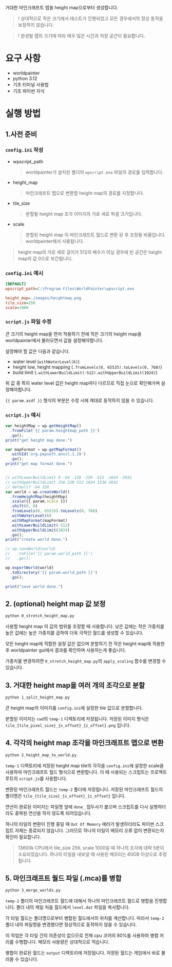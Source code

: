 거대한 마인크래프트 맵을 height map으로부터 생성합니다.

> ! 상대적으로 작은 크기에서 테스트가 진행되었고 모든 경우에서의 정상 동작을 보장하지 않습니다.

> ! 완성될 맵의 크기에 따라 매우 많은 시간과 저장 공간이 필요합니다.

# 요구 사항

- worldpainter
- python 3.12
- 기초 터미널 사용법
- 기초 파이썬 지식

# 실행 방법

## 1.사전 준비

### `config.ini` 작성

- wpscript_path

  > worldpainter가 설치된 폴더의 `wpscript.exe` 파일의 경로를 입력합니다.

- height_map

  > 마인크래프트 맵으로 변환할 height map의 경로를 지정합니다.

- tile_size

  > 분할될 height map 조각 이미지의 가로 세로 픽셀 크기입니다.

- scale
  > 분할된 height map 이 마인크래프트 월드로 변환 된 후 조정될 비율입니다. worldpainter에서 사용됩니다.

> height map의 가로 세로 길이가 512의 배수가 아닐 경우에 빈 공간은 height map의 값 0으로 보간됩니다.

### `config.ini` 예시

```ini
[DEFAULT]
wpscript_path=C:\Program Files\WorldPainter\wpscript.exe

height_map=./images/heightmap.png
tile_size=256
scale=1000
```

### `script.js` 파일 수정

큰 크기의 height map을 먼저 적용하기 전에 작은 크기의 height map을 worldpainter에서 불러오면서 값을 설정해야합니다.

설정해야 할 값은 다음과 같습니다.

- water level (`withWaterLevel(6)`)
- height low, height mapping (`.fromLevels(0, 65535).toLevels(0, 768)`)
- build limit (`.withLowerBuildLimit(-512).withUpperBuildLimit(1024)`)

위 값 중 특히 water level 값은 height map마다 다르므로 직접 눈으로 확인해가며 설정해야합니다.

`{{ param.asdf }}` 형식의 부분은 수정 시에 제대로 동작하지 않을 수 있습니다.

### `script.js` 예시

```javascript
var heightMap = wp.getHeightMap()
  .fromFile('{{ param.heightmap_path }}')
  .go();
print("get height map done.")

var mapFormat = wp.getMapFormat()
  .withId('org.pepsoft.anvil.1.19')
  .go();
print("get map format done.")


// withLowerBuildLimit 0 -64 -128 -256 -512 -1024 -2032
// withUpperBuildLimit 256 320 512 1024 1536 2032
// default? -64 320
var world = wp.createWorld()
  .fromHeightMap(heightMap)
  .scale({{ param.scale }})
  .shift(0, 0)
  .fromLevels(0, 65535).toLevels(0, 768)
  .withWaterLevel(6)
  .withMapFormat(mapFormat)
  .withLowerBuildLimit(-512)
  .withUpperBuildLimit(1024)
  .go();
print("create world done.")

// wp.saveWorld(world)
//   .toFile('{{ param.world_path }}')
//   .go();

wp.exportWorld(world)
  .toDirectory('{{ param.world_path }}')
  .go();

print("save world done.")
```

## 2. (optional) height map 값 보정

```bash
python 0_stretch_height_map.py
```

사용할 height map 의 값의 범위를 조정할 때 사용합니다. 낮은 값에는 작은 가중치를 높은 값에는 높은 가중치를 곱하여 더욱 극적인 월드를 생성할 수 있습니다.

모든 height map에 적합한 설정 값은 없으며 분할하기 전 작은 height map에 적용한 후 worldpainter gui에서 결과를 확인하며 사용하는게 좋습니다.

가중치를 변경하려면 `0_stretch_height_map.py`의 `apply_scaling` 함수를 변경할 수 있습니다.

## 3. 거대한 height map을 여러 개의 조각으로 분할

```bash
python 1_split_height_map.py
```

큰 height map의 이미지를 `config.ini`에 설정한 tile 값으로 분할합니다.

분할된 이미지는 `cwd`의 `temp-1` 디렉토리에 저장됩니다. 저장된 이미지 형식은 `tile_{tile_pixel_size}_{x_offset}_{z_offset}.png` 입니다.

## 4. 각각의 height map 조각을 마인크래프트 맵으로 변환

```bash
python 2_height_map_to_world.py
```

`temp-1` 디렉토리에 저장된 height map tile의 각각을 `config.ini`에 설정한 scale을 사용하여 마인크래프트 월드 형식으로 변환합니다. 이 때 사용되는 스크립트는 프로젝트 루트의 `script.js`를 사용합니다.

변환된 마인크래프트 월드는 `temp-2` 폴더에 저장됩니다. 저장된 마인크래프트 월드의 폴더명은 `tile_{tile_size}_{x_offset}_{z_offset}` 입니다.

연산이 완료된 이미지는 파일명 앞에 `done_` 접두사가 붙으며 스크립트를 다시 실행하더라도 중복된 연산을 하지 않도록 되어있습니다.

하나의 타일의 변환이 진행 중일 때 `Out Of Memory` 에러가 발생하더라도 파이썬 스크립트 자체는 종료되지 않습니다. 그러므로 하나의 타일이 메모리 오류 없이 변환되는지 확인이 필요합니다.

> 13600k CPU에서 tile_size 256, scale 1000일 때 하나의 조각에 대략 5분이 소요되었습니다.
> 하나의 타일을 내보낼 때 사용된 메모리는 60GB 이상으로 추정됩니다.

## 5. 마인크래프트 월드 파일 (.mca)를 병합

```bash
python 3_merge_worlds.py
```

`temp-2` 폴더의 마인크래프트 월드에 대해서 하나의 마인크래프트 월드로 병합을 진행합니다. 폴더 내의 제일 처음 월드에서 `level.dat` 파일을 복사합니다.

각 타일 월드는 폴더명으로부터 병합된 월드에서의 위치를 계산합니다. 따라서 `temp-2` 폴더 내의 파일명을 변경했다면 정상적으로 동작하지 않을 수 있습니다.

이 작업은 각 타일 간의 의존성이 없으므로 전체 cpu 코어의 80%를 사용하여 병렬 처리를 수행합니다. 메모리 사용량은 상대적으로 적습니다.

병합이 완료된 월드는 `output` 디렉토리에 저장됩니다. 저장된 월드는 게임에서 바로 불러올 수 있습니다.
